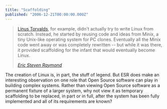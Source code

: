 ```yaml
---
title: "Scaffolding"
published: "2006-12-21T00:00:00.000Z"
---
```


> <a href="http://www.tuxedo.org/~esr/faqs/linux">Linus Torvalds</a>, for example, didn't actually try to write Linux from scratch. Instead, he started by reusing code and ideas from Minix, a tiny Unix-like operating system for PC clones. Eventually all the Minix code went away or was completely rewritten -- but while it was there, it provided scaffolding for the infant that would eventually become Linux.
>
><cite>[Eric Steven Raymond](http://catb.org/~esr/writings/cathedral-bazaar/)</cite>

The creation of Linux is, in part, the stuff of legend. But ESR does make an interesting observation on one role that Open Source software can play in building complex systems. Rather than viewing Open Source software as a permanent fixture of a larger system, why not view it as temporary scaffolding to be replaced, in part or in full, after the system has been fully implemented and all of its requirements are known?